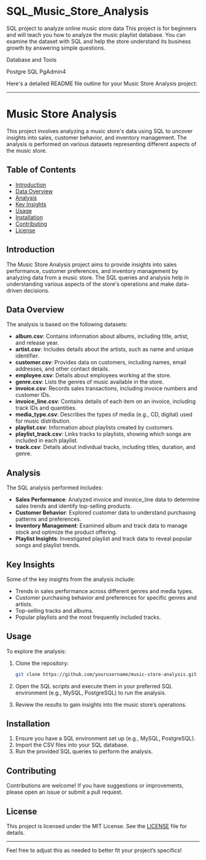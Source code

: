 # SQL_Music_Store_Analysis

SQL project to analyze online music store data
This project is for beginners and will teach you how to analyze the music playlist database. You can examine the dataset with SQL and help the store understand its business growth by answering simple questions.

Database and Tools

Postgre SQL
PgAdmin4

Here's a detailed README file outline for your Music Store Analysis project:

---

# Music Store Analysis

This project involves analyzing a music store's data using SQL to uncover insights into sales, customer behavior, and inventory management. The analysis is performed on various datasets representing different aspects of the music store.

## Table of Contents

- [Introduction](#introduction)
- [Data Overview](#data-overview)
- [Analysis](#analysis)
- [Key Insights](#key-insights)
- [Usage](#usage)
- [Installation](#installation)
- [Contributing](#contributing)
- [License](#license)

## Introduction

The Music Store Analysis project aims to provide insights into sales performance, customer preferences, and inventory management by analyzing data from a music store. The SQL queries and analysis help in understanding various aspects of the store's operations and make data-driven decisions.

## Data Overview

The analysis is based on the following datasets:

- **album.csv**: Contains information about albums, including title, artist, and release year.
- **artist.csv**: Includes details about the artists, such as name and unique identifier.
- **customer.csv**: Provides data on customers, including names, email addresses, and other contact details.
- **employee.csv**: Details about employees working at the store.
- **genre.csv**: Lists the genres of music available in the store.
- **invoice.csv**: Records sales transactions, including invoice numbers and customer IDs.
- **invoice_line.csv**: Contains details of each item on an invoice, including track IDs and quantities.
- **media_type.csv**: Describes the types of media (e.g., CD, digital) used for music distribution.
- **playlist.csv**: Information about playlists created by customers.
- **playlist_track.csv**: Links tracks to playlists, showing which songs are included in each playlist.
- **track.csv**: Details about individual tracks, including titles, duration, and genre.

## Analysis

The SQL analysis performed includes:

- **Sales Performance**: Analyzed invoice and invoice_line data to determine sales trends and identify top-selling products.
- **Customer Behavior**: Explored customer data to understand purchasing patterns and preferences.
- **Inventory Management**: Examined album and track data to manage stock and optimize the product offering.
- **Playlist Insights**: Investigated playlist and track data to reveal popular songs and playlist trends.

## Key Insights

Some of the key insights from the analysis include:

- Trends in sales performance across different genres and media types.
- Customer purchasing behavior and preferences for specific genres and artists.
- Top-selling tracks and albums.
- Popular playlists and the most frequently included tracks.

## Usage

To explore the analysis:

1. Clone the repository:

   ```bash
   git clone https://github.com/yourusername/music-store-analysis.git
   ```

2. Open the SQL scripts and execute them in your preferred SQL environment (e.g., MySQL, PostgreSQL) to run the analysis.

3. Review the results to gain insights into the music store’s operations.

## Installation

1. Ensure you have a SQL environment set up (e.g., MySQL, PostgreSQL).
2. Import the CSV files into your SQL database.
3. Run the provided SQL queries to perform the analysis.

## Contributing

Contributions are welcome! If you have suggestions or improvements, please open an issue or submit a pull request.

## License

This project is licensed under the MIT License. See the [LICENSE](LICENSE) file for details.

---

Feel free to adjust this as needed to better fit your project’s specifics!
